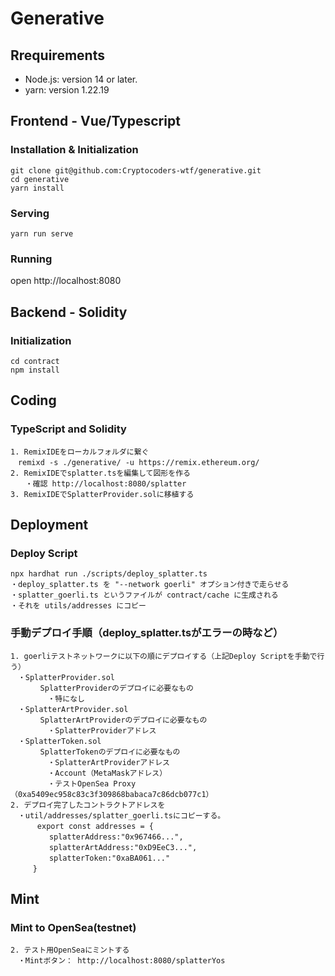 # Generative

## Rrequirements

- Node.js: version 14 or later.
- yarn: version 1.22.19

## Frontend - Vue/Typescript

### Installation & Initialization

```
git clone git@github.com:Cryptocoders-wtf/generative.git
cd generative
yarn install
```
### Serving
```
yarn run serve
```
### Running
open http://localhost:8080

## Backend - Solidity

### Initialization

```
cd contract
npm install
```

## Coding

### TypeScript and Solidity
```
1. RemixIDEをローカルフォルダに繋ぐ
　remixd -s ./generative/ -u https://remix.ethereum.org/
2. RemixIDEでsplatter.tsを編集して図形を作る
　　・確認 http://localhost:8080/splatter
3. RemixIDEでSplatterProvider.solに移植する
```

## Deployment

### Deploy Script
```
npx hardhat run ./scripts/deploy_splatter.ts
・deploy_splatter.ts を "--network goerli" オプション付きで走らせる
・splatter_goerli.ts というファイルが contract/cache に生成される
・それを utils/addresses にコピー
```

### 手動デプロイ手順（deploy_splatter.tsがエラーの時など）
```
1. goerliテストネットワークに以下の順にデプロイする（上記Deploy Scriptを手動で行う）
　・SplatterProvider.sol
　　　　SplatterProviderのデプロイに必要なもの
　　　　　・特になし
　・SplatterArtProvider.sol
　　　　SplatterArtProviderのデプロイに必要なもの
　　　　　・SplatterProviderアドレス
　・SplatterToken.sol
　　　　SplatterTokenのデプロイに必要なもの
　　　　　・SplatterArtProviderアドレス
　　　　　・Account（MetaMaskアドレス）
　　　　　・テストOpenSea Proxy（0xa5409ec958c83c3f309868babaca7c86dcb077c1）
2. デプロイ完了したコントラクトアドレスを
　・util/addresses/splatter_goerli.tsにコピーする。
　　　 export const addresses = {
　　　　  splatterAddress:"0x967466...",
　　　　  splatterArtAddress:"0xD9EeC3...",
　　　　  splatterToken:"0xaBA061..."
　　　}
```

## Mint

### Mint to OpenSea(testnet)
```
2. テスト用OpenSeaにミントする
　・Mintボタン： http://localhost:8080/splatterYos
```
